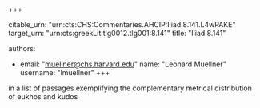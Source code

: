 +++


citable_urn: "urn:cts:CHS:Commentaries.AHCIP:Iliad.8.141.L4wPAKE"
target_urn: "urn:cts:greekLit:tlg0012.tlg001:8.141"
title: "Iliad 8.141"

authors:
- email: "muellner@chs.harvard.edu"
  name: "Leonard Muellner"
  username: "lmuellner"
+++

<p>in a list of passages exemplifying the complementary metrical distribution of eukhos and kudos</p>